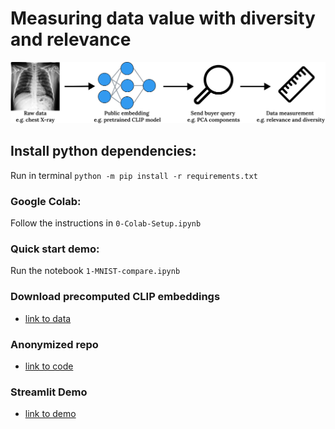 # Measuring data value with diversity and relevance



![overview diagram](files/data-measure-overview.png)

## Install python dependencies:
Run in terminal `python -m pip install -r requirements.txt`

### Google Colab:
Follow the instructions in `0-Colab-Setup.ipynb`

### Quick start demo:
Run the notebook `1-MNIST-compare.ipynb`

### Download precomputed CLIP embeddings
- [link to data](https://figshare.com/s/06bdbbe7c6133d2b2bb7)


### Anonymized repo
- [link to code](https://anonymous.4open.science/r/data-valuation-302F)

### Streamlit Demo
- [link to demo](https://appdemo0.streamlit.app)
